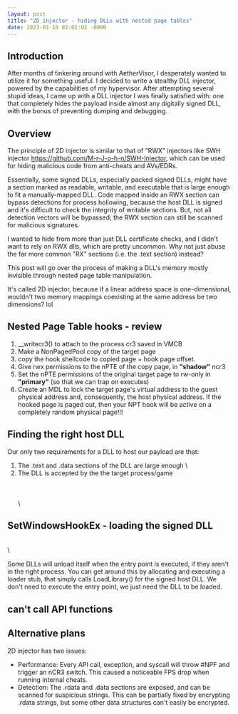 ```yaml
---
layout: post
title: "2D injector - hiding DLLs with nested page tables"
date: 2023-01-10 02:02:02 -0000
---
```


## Introduction

After months of tinkering around with AetherVisor, I desperately wanted to utilize it for something useful. I decided to write a stealthy DLL injector, powered by the capabilities of my hypervisor. After attempting several stupid ideas, I came up with a DLL injector I was finally satisfied with: one that completely hides the payload inside almost any digitally signed DLL, with the bonus of preventing dumping and debugging. 

## Overview

The principle of 2D injector is similar to that of "RWX" injectors like SWH injector https://github.com/M-r-J-o-h-n/SWH-Injector, which can be used for hiding malicious code from anti-cheats and AVs/EDRs.

Essentially, some signed DLLs, especially packed signed DLLs, might have a section marked as readable, writable, and executable that is large enough to fit a manually-mapped DLL. Code mapped inside an RWX section can bypass detections for process hollowing, because the host DLL is signed and it's difficult to check the integrity of writable sections. But, not all detection vectors will be bypassed; the RWX section can still be scanned for malicious signatures.

I wanted to hide from more than just DLL certificate checks, and I didn't want to rely on RWX dlls, which are pretty uncommon. Why not just abuse the far more common "RX" sections (i.e. the .text section) instead?

This post will go over the process of making a DLL's memory mostly invisible through nested page table manipulation. 

It's called 2D injector, because if a linear address space is one-dimensional, wouldn't two memory mappings coexisting at the same address be two dimensions? lol

## Nested Page Table hooks - review

1. __writecr3() to attach to the process cr3 saved in VMCB
2. Make a NonPagedPool copy of the target page 
3. copy the hook shellcode to copied page + hook page offset.    
4. Give rwx permissions to the nPTE of the copy page, in **"shadow"** ncr3
5. Set the nPTE permissions of the original target page to rw-only in **"primary"** (so that we can trap on executes) 
6. Create an MDL to lock the target page's virtual address to the guest physical address and, consequently, the host physical address. If the hooked page is paged out, then your NPT hook will be active on a completely random physical page!!!

## Finding the right host DLL

Our only two requirements for a DLL to host our payload are that:

1. The .text and .data sections of the DLL are large enough \
2. The DLL is accepted by the the target process/game 
\
\
\
\
\
## SetWindowsHookEx - loading the signed DLL

\
\

Some DLLs will unload itself when the entry point is executed, if they aren't in the right process. You can get around this by allocating and executing a loader stub, that simply calls LoadLibrary() for the signed host DLL. We don't need to execute the entry point, we just need the DLL to be loaded.


## can't call API functions


## Alternative plans 

2D injector has two issues:
- Performance: Every API call, exception, and syscall will throw #NPF and trigger an nCR3 switch. This caused a noticeable FPS drop when running internal cheats.
- Detection: The .rdata and .data sections are exposed, and can be scanned for suspicious strings. This can be partially fixed by encrypting .rdata strings, but some other data structures can't easily be encrypted.

